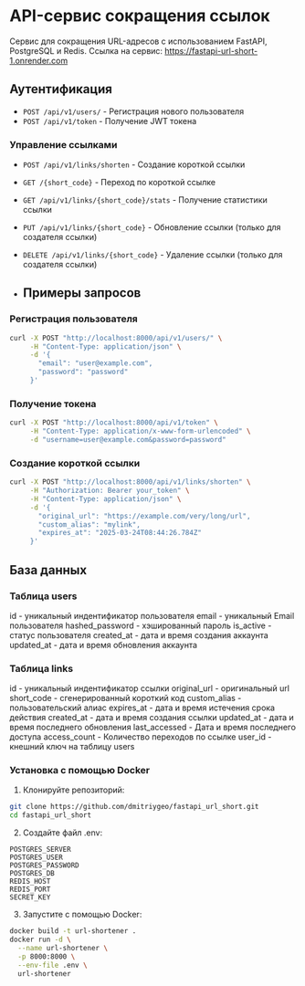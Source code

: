 # API-сервис сокращения ссылок
Сервис для сокращения URL-адресов с использованием FastAPI, PostgreSQL и Redis. Ссылка на сервис: https://fastapi-url-short-1.onrender.com

## Аутентификация
- `POST /api/v1/users/` - Регистрация нового пользователя
- `POST /api/v1/token` - Получение JWT токена

### Управление ссылками
- `POST /api/v1/links/shorten` - Создание короткой ссылки
- `GET /{short_code}` - Переход по короткой ссылке
- `GET /api/v1/links/{short_code}/stats` - Получение статистики ссылки
- `PUT /api/v1/links/{short_code}` - Обновление ссылки (только для создателя ссылки)
- `DELETE /api/v1/links/{short_code}` - Удаление ссылки (только для создателя ссылки)

- ## Примеры запросов

### Регистрация пользователя
```bash
curl -X POST "http://localhost:8000/api/v1/users/" \
     -H "Content-Type: application/json" \
     -d '{
       "email": "user@example.com",
       "password": "password"
     }'
```

### Получение токена
```bash
curl -X POST "http://localhost:8000/api/v1/token" \
     -H "Content-Type: application/x-www-form-urlencoded" \
     -d "username=user@example.com&password=password"
```

### Создание короткой ссылки
```bash
curl -X POST "http://localhost:8000/api/v1/links/shorten" \
     -H "Authorization: Bearer your_token" \
     -H "Content-Type: application/json" \
     -d '{
       "original_url": "https://example.com/very/long/url",
       "custom_alias": "mylink",
       "expires_at": "2025-03-24T08:44:26.784Z"
     }'
```


## База данных

### Таблица users
id - уникальный индентификатор пользователя
email - уникальный Email пользователя
hashed_password - хэшированный пароль
is_active - статус пользователя
created_at - дата и время создания аккаунта 
updated_at - дата и время обновления аккаунта 


### Таблица links

id - уникальный индентификатор ссылки
original_url - оригинальный url
short_code - сгенерированный короткий код
custom_alias - пользовательский алиас
expires_at - дата и время истечения срока действия 
created_at - дата и время создания ссылки 
updated_at - дата и время последнего обновления
last_accessed - Дата и время последнего доступа
access_count - Количество переходов по ссылке
user_id - кнешний ключ на таблицу users


### Установка с помощью Docker

1. Клонируйте репозиторий:
```bash
git clone https://github.com/dmitriygeo/fastapi_url_short.git
cd fastapi_url_short
```

2. Создайте файл .env:
```env
POSTGRES_SERVER
POSTGRES_USER
POSTGRES_PASSWORD
POSTGRES_DB
REDIS_HOST
REDIS_PORT
SECRET_KEY
```

3. Запустите с помощью Docker:
```bash
docker build -t url-shortener .
docker run -d \
  --name url-shortener \
  -p 8000:8000 \
  --env-file .env \
  url-shortener
```
